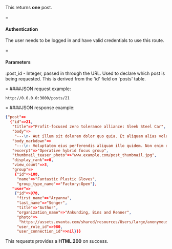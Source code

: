 <!-- --- title: GET /posts/:post_id -->

This returns **one** post.

=
#### Authentication

The user needs to be logged in and have valid credentials to use this route.

=
#### Parameters

:post_id - Integer, passed in through the URL. Used to declare which post is being requested. This is derived from the 'id' field on 'posts' table.

=
####JSON request example:
```
http://0.0.0.0:3000/posts/21
```

=
####JSON response example:

```json
{"post"=>
  {"id"=>21,
   "title"=>"Profit-focused zero tolerance alliance: Sleek Steel Car",
   "body"=>
    "---\n- Aut illum sit dolorem dolor quo quia. Et aliquam alias voluptas provident iure placeat\n  magni. Et incidunt velit. Iure non et quas velit illum hic nemo. Vero debitis minima\n  autem.\n- Atque illo aut eos. Vero laboriosam ut quam aliquid eaque quisquam quasi. Molestiae\n  non voluptate quidem.\n- Nisi rerum laborum sit natus. Aperiam ut quos. Magnam nobis neque odio sint eaque.\n  Quia in sunt eum distinctio.\n- Eius velit iste sit voluptas ea enim impedit. Exercitationem sit velit sunt. Id\n  et quibusdam omnis voluptas. Quia omnis et. Accusamus sit minima et est.\n- Aut inventore ut tempora. Omnis consequatur dignissimos ad inventore rerum sed sequi.\n  Consequatur sequi earum. Voluptatem est ut asperiores nisi quibusdam ducimus quae.\n",
   "body_markdown"=>
    "---\n- Voluptatem eius perferendis aliquam illo quidem. Non enim dolores sint possimus\n  numquam suscipit sit. Qui totam voluptatibus velit dolores.\n- Reprehenderit ea sed eos. Sit at nam suscipit necessitatibus. Asperiores atque odio\n  eveniet quos adipisci dicta. Id blanditiis aperiam quo ut nostrum reprehenderit.\n- Recusandae at qui et est atque. Velit excepturi consectetur non ut non quaerat aspernatur.\n  Non facere nihil.\n- Vitae voluptatem et et voluptatum vel. Ipsam ea unde ut totam et. Nulla est est\n  distinctio eveniet molestiae perspiciatis. Nostrum ipsa corporis. Tenetur voluptates\n  est.\n- Saepe vel ea voluptatem sapiente. Architecto molestiae fugit porro nulla illum magni.\n  Asperiores quos exercitationem. Et et repudiandae distinctio perspiciatis ratione.\n",
   "excerpt"=>"Operative hybrid focus group",
   "thumbnail_teaser_photo"=>"www.example.com/post_thumbnail.jpg",
   "display_rank"=>0,
   "view_count"=>3,
   "group"=>
    {"id"=>108,
     "name"=>"Fantastic Plastic Gloves",
     "group_type_name"=>"Factory:Open"},
   "user"=>
    {"id"=>978,
     "first_name"=>"Aryanna",
     "last_name"=>"Senger",
     "title"=>"Author",
     "organization_name"=>"Ankunding, Bins and Renner",
     "photo"=>
      "https://assets.evanta.com/shared/resources/Users/large/anonymous.jpg",
     "user_role_id"=>980,
     "user_connection_id"=>nil}}}
```

This requests provides a <strong>HTML 200</strong> on success.